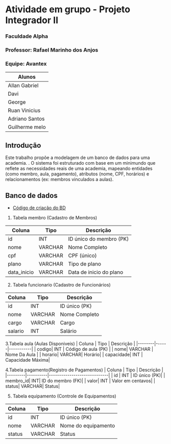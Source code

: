 # Atividade em grupo - Projeto Integrador II

### Faculdade Alpha
### Professor: Rafael Marinho dos Anjos

### Equipe: Avantex

| Alunos |
|--------|
| Allan Gabriel|
| Davi |
| George|
| Ruan Vinicius |
| Adriano Santos  |
| Guilherme melo |
## Introdução

Este trabalho propõe a modelagem de um banco de dados para uma academia.
. O sistema foi estruturado com base em um minimundo que reflete as necessidades reais de uma academia, mapeando entidades (como membro, aula, pagamento), atributos (nome, CPF, horários) e relacionamentos (ex: membros vinculados a aulas).


## Banco de dados

- [Código de criação do BD](./data/codigo_criacao_banco.sql)



1. Tabela membro (Cadastro de Membros)

| Coluna | Tipo | Descrição |
|--------|------|-----------|
| id | INT | ID único do membro (PK) |
| nome | VARCHAR | Nome Completo |
| cpf | VARCHAR | CPF (único) |
| plano | VARCHAR | Tipo de plano |
| data_inicio | VARCHAR | Data de inicio do plano |

2. Tabela funcionario (Cadastro de Funcionários)

| Coluna  | Tipo     | Descrição                   |
|---------|----------|-----------------------------|
| id | INT | ID único (PK) |
| nome | VARCHAR | Nome Completo |
| cargo | VARCHAR | Cargo |
| salario | INT | Salário |

3.Tabela aula (Aulas Disponiveis)
| Coluna | Tipo | Descrição |
|--------|------|-----------|
| codigo| INT | Código de aula (PK) |
| nome| VARCHAR | Nome Da Aula |
| horario| VARCHAR| Horário|
| capacidade| INT | Capacidade Máxima|

4.Tabela pagamento(Registro de Pagamentos)
| Coluna  | Tipo     | Descrição                   |
|---------|----------|-----------------------------|
| id  | INT  | ID único (PK)|
| membro_id| INT| ID do membro (FK)|
| valor| INT | Valor em centavos|
| status| VARCHAR| Status|


5. Tabela equipamento (Controle de Equipamentos)

| Coluna | Tipo | Descrição |
|--------|------|-----------|
| id | INT | ID único  (PK) |
| nome | VARCHAR | Nome do equipamento |
| status | VARCHAR | Status |



